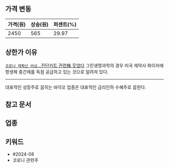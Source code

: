 ## 가격 변동
| 가격(원) | 상승(원) | 퍼센트(%) |
| ----- | ----- | ------ |
| 2450  | 565   | 29.97  |
## 상한가 이유
[`코로나 재확산 비상`…진단키트 관련株 웃었다](https://n.news.naver.com/mnews/article/029/0002893955)
그린생명과학의 경우 미국 제약사 화이자에 항생체 중간체를 독점 공급하고 있는 것으로 알려져 있다.

---
대표적인 성장주로 꼽히는 바이오 업종은 대표적인 금리인하 수혜주로 꼽힌다.
## 참고 문서
## 업종
## 키워드
- #2024-08 
- 코로나 관련주